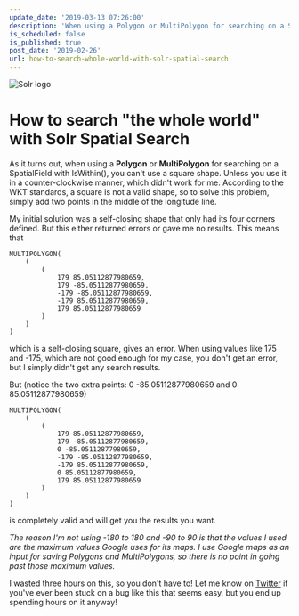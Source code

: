 ```yaml
---
update_date: '2019-03-13 07:26:00'
description: 'When using a Polygon or MultiPolygon for searching on a SpatialField with IsWithin(), you can''t use a square shape unless it''s counter-clockwise.'
is_scheduled: false
is_published: true
post_date: '2019-02-26'
url: how-to-search-whole-world-with-solr-spatial-search
---
```

![Solr logo](/images/articles/solr_logo.png)

# How to search "the whole world" with Solr Spatial Search

As it turns out, when using a **Polygon** or **MultiPolygon** for searching on a SpatialField 
with IsWithin(), you can't use a square shape. Unless you use it in a 
counter-clockwise manner, which didn't work for me. According to the WKT standards, 
a square is not a valid shape, so to solve this problem, 
simply add two points in the middle of the longitude line.

My initial solution was a self-closing shape that only had its four corners defined. 
But this either returned errors or gave me no results. This means that
```
MULTIPOLYGON(
    (
        (
            179 85.05112877980659, 
            179 -85.05112877980659, 
            -179 -85.05112877980659, 
            -179 85.05112877980659, 
            179 85.05112877980659
        )
    )
)
```
which is a self-closing square, gives an error. When using values like 175 and -175, 
which are not good enough for my case, you don't get an error, 
but I simply didn't get any search results.

But (notice the two extra points: 0 -85.05112877980659 and 0 85.05112877980659)
```
MULTIPOLYGON(
    (
        (
            179 85.05112877980659, 
            179 -85.05112877980659, 
            0 -85.05112877980659, 
            -179 -85.05112877980659, 
            -179 85.05112877980659, 
            0 85.05112877980659, 
            179 85.05112877980659
        )
    )
)
```
is completely valid and will get you the results you want.

*The reason I'm not using -180 to 180 and -90 to 90 is that the values I used are 
the maximum values Google uses for its maps. I use Google maps as an input for 
saving Polygons and MultiPolygons, 
so there is no point in going past those maximum values.*

I wasted three hours on this, so you don't have to! Let me know on 
[Twitter](https://twitter.com/RJElsinga) if you've ever been stuck on a bug 
like this that seems easy, but you end up spending hours on it anyway!


